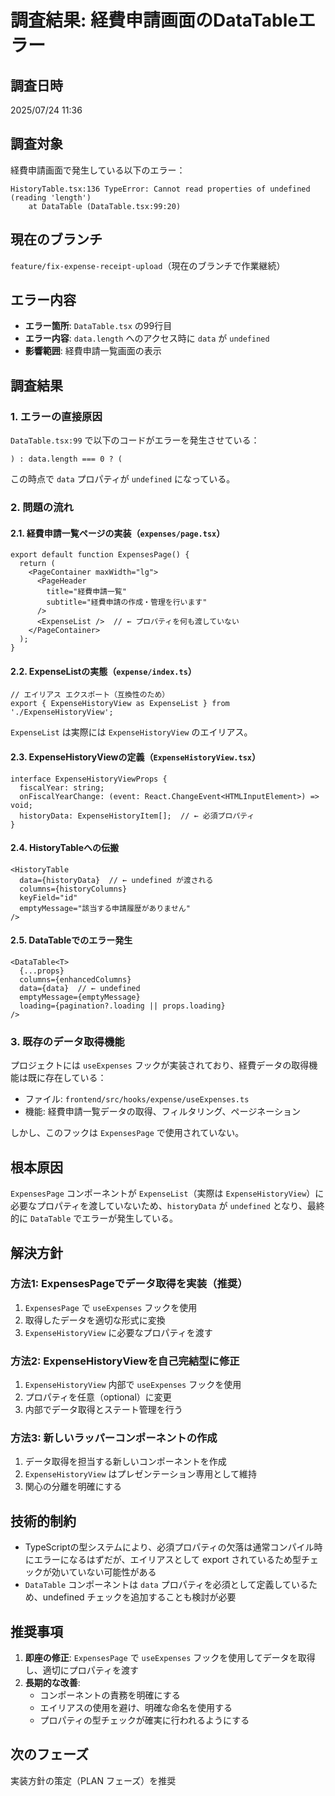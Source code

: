 # 調査結果: 経費申請画面のDataTableエラー

## 調査日時
2025/07/24 11:36

## 調査対象
経費申請画面で発生している以下のエラー：
```
HistoryTable.tsx:136 TypeError: Cannot read properties of undefined (reading 'length')
    at DataTable (DataTable.tsx:99:20)
```

## 現在のブランチ
`feature/fix-expense-receipt-upload`（現在のブランチで作業継続）

## エラー内容
- **エラー箇所**: `DataTable.tsx` の99行目
- **エラー内容**: `data.length` へのアクセス時に `data` が `undefined`
- **影響範囲**: 経費申請一覧画面の表示

## 調査結果

### 1. エラーの直接原因
`DataTable.tsx:99` で以下のコードがエラーを発生させている：
```tsx
) : data.length === 0 ? (
```
この時点で `data` プロパティが `undefined` になっている。

### 2. 問題の流れ

#### 2.1. 経費申請一覧ページの実装（`expenses/page.tsx`）
```tsx
export default function ExpensesPage() {
  return (
    <PageContainer maxWidth="lg">
      <PageHeader
        title="経費申請一覧"
        subtitle="経費申請の作成・管理を行います"
      />
      <ExpenseList />  // ← プロパティを何も渡していない
    </PageContainer>
  );
}
```

#### 2.2. ExpenseListの実態（`expense/index.ts`）
```tsx
// エイリアス エクスポート（互換性のため）
export { ExpenseHistoryView as ExpenseList } from './ExpenseHistoryView';
```
`ExpenseList` は実際には `ExpenseHistoryView` のエイリアス。

#### 2.3. ExpenseHistoryViewの定義（`ExpenseHistoryView.tsx`）
```tsx
interface ExpenseHistoryViewProps {
  fiscalYear: string;
  onFiscalYearChange: (event: React.ChangeEvent<HTMLInputElement>) => void;
  historyData: ExpenseHistoryItem[];  // ← 必須プロパティ
}
```

#### 2.4. HistoryTableへの伝搬
```tsx
<HistoryTable
  data={historyData}  // ← undefined が渡される
  columns={historyColumns}
  keyField="id"
  emptyMessage="該当する申請履歴がありません"
/>
```

#### 2.5. DataTableでのエラー発生
```tsx
<DataTable<T>
  {...props}
  columns={enhancedColumns}
  data={data}  // ← undefined
  emptyMessage={emptyMessage}
  loading={pagination?.loading || props.loading}
/>
```

### 3. 既存のデータ取得機能
プロジェクトには `useExpenses` フックが実装されており、経費データの取得機能は既に存在している：
- ファイル: `frontend/src/hooks/expense/useExpenses.ts`
- 機能: 経費申請一覧データの取得、フィルタリング、ページネーション

しかし、このフックは `ExpensesPage` で使用されていない。

## 根本原因
`ExpensesPage` コンポーネントが `ExpenseList`（実際は `ExpenseHistoryView`）に必要なプロパティを渡していないため、`historyData` が `undefined` となり、最終的に `DataTable` でエラーが発生している。

## 解決方針

### 方法1: ExpensesPageでデータ取得を実装（推奨）
1. `ExpensesPage` で `useExpenses` フックを使用
2. 取得したデータを適切な形式に変換
3. `ExpenseHistoryView` に必要なプロパティを渡す

### 方法2: ExpenseHistoryViewを自己完結型に修正
1. `ExpenseHistoryView` 内部で `useExpenses` フックを使用
2. プロパティを任意（optional）に変更
3. 内部でデータ取得とステート管理を行う

### 方法3: 新しいラッパーコンポーネントの作成
1. データ取得を担当する新しいコンポーネントを作成
2. `ExpenseHistoryView` はプレゼンテーション専用として維持
3. 関心の分離を明確にする

## 技術的制約
- TypeScriptの型システムにより、必須プロパティの欠落は通常コンパイル時にエラーになるはずだが、エイリアスとして export されているため型チェックが効いていない可能性がある
- `DataTable` コンポーネントは `data` プロパティを必須として定義しているため、undefined チェックを追加することも検討が必要

## 推奨事項
1. **即座の修正**: `ExpensesPage` で `useExpenses` フックを使用してデータを取得し、適切にプロパティを渡す
2. **長期的な改善**: 
   - コンポーネントの責務を明確にする
   - エイリアスの使用を避け、明確な命名を使用する
   - プロパティの型チェックが確実に行われるようにする

## 次のフェーズ
実装方針の策定（PLAN フェーズ）を推奨